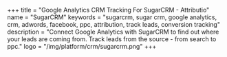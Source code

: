 +++
title = "Google Analytics CRM Tracking For SugarCRM - Attributio"
name = "SugarCRM"
keywords = "sugarcrm, sugar crm, google analytics, crm, adwords, facebook, ppc, attribution, track leads, conversion tracking"
description = "Connect Google Analytics with SugarCRM to find out where your leads are coming from. Track leads from the source - from search to ppc."
logo = "/img/platform/crm/sugarcrm.png"
+++
